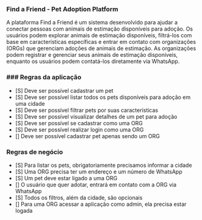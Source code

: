 ### Find a Friend - Pet Adoption Platform
A plataforma Find a Friend é um sistema desenvolvido para ajudar a conectar pessoas com animais de estimação disponíveis para adoção. 
Os usuários podem explorar animais de estimação disponíveis, filtrá-los com base em características específicas e entrar em contato com organizações 
(ORGs) que gerenciam adoções de animais de estimação. As organizações podem registrar e gerenciar seus animais de estimação disponíveis, enquanto os usuários podem contatá-los diretamente via WhatsApp.

### ### Regras da aplicação

- [S] Deve ser possível cadastrar um pet
- [S] Deve ser possível listar todos os pets disponíveis para adoção em uma cidade
- [S] Deve ser possível filtrar pets por suas características
- [S] Deve ser possível visualizar detalhes de um pet para adoção
- [S] Deve ser possível se cadastrar como uma ORG
- [S] Deve ser possível realizar login como uma ORG
- [] Deve ser possível cadastrar pet apenas sendo um ORG

### Regras de negócio

- [S] Para listar os pets, obrigatoriamente precisamos informar a cidade
- [S] Uma ORG precisa ter um endereço e um número de WhatsApp
- [S] Um pet deve estar ligado a uma ORG
- [] O usuário que quer adotar, entrará em contato com a ORG via WhatsApp
- [S] Todos os filtros, além da cidade, são opcionais
- [] Para uma ORG acessar a aplicação como admin, ela precisa estar logada